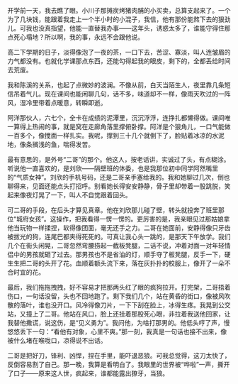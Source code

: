 开学前一天，我去瞧了眼。小川子那摊炭烤猪肉脯的小买卖，总算支起来了。一个为了几块钱，能跟着我走上一个半小时的小混子，我信，他有那份能熬下去的狠劲儿。可我也没真指望，他能一直替我办事——这年头，诱惑太多了，谁能守得住那点死心塌地？所以啊，我的事，永远不会跟他说。

高二下学期的日子，淡得像泡了一夜的茶，一口下去，苦涩、寡淡，叫人连皱眉的力气都没有。也就化学课那点东西，还能勾得起我的眼皮，剩下的，全都丢给时间去荒废。

我和陈溪的关系，也起了点微妙的波澜。不像从前，白天当陌生人，夜里靠几条短信吊着气儿。现在课间也能闲聊几句，话不多，味道却不一样，像雨天吹过的一阵风，湿冷里带着点暖意，转瞬即逝。

阿洋那伙人，六七个，全卡在成绩的泥潭里，沉沉浮浮，连挣扎都懒得做。课间唯一算得上热闹的事，就是窝在走廊角落里撑俯卧撑。阿洋是个狠角儿，一口气能做一百多个，像搅面一样扎实。我呢，撑到三十几个就倒下了，脸贴着冰凉的水泥地，像条搁浅的鱼，喘得发苦。

最有意思的，是外号“二哥”的那个。他这人，按老话讲，实诚过了头，有点糊涂。听说他一直喜欢的，是刘欣——隔壁班的体委，也是我那位初中同学阿然嘴里的“气质女神”。刘欣的手机号码，还是二哥亲手塞给我的。我和她聊过几次，倒也聊得来，见面还能点头打招呼。别看她长得安安静静，骨子里却带着一股跳脱，笑起来像夜灯晃了一下，叫人不自觉跟着回头。

可二哥的手段，在后头才算见真章。他在刘欣那儿碰了壁，转头就投奔了班里那位“城府女孩”。这操作，把我看得一愣一愣的。更厉害的是，我亲眼见过那姑娘拿他当玩物一样揉捏，软得像团面，毫无还手之力。二哥在她面前，安静得像只牙齿被拔光的狗，连尾巴都夹得死死的。可真让我心头一跳的，是那天下午放学。我们几个在街头闲晃，二哥忽然弯腰捞起一截板凳腿，二话不说，冲着对面一对年轻情侣中的男孩就砸了过去。那男孩也不是省油的灯，顺手夺了板凳腿，反手一下，硬生生把二哥的头开了花。血顺着额头流下来，落在灰扑扑的校服上，像开了一朵不合时宜的花。

最后，我们拖拖拽拽，好不容易才把那两头红了眼的疯狗拉开。打完架，二哥捂着伤口，一句话没留，头也不回地跑了。剩下我们几个，站在黄昏的街口，像被风吹散的落叶，谁也没开口。风冷得像刀片，一下下刮在脸上，冰得生疼。我晃到公交站，又撞上了二哥。他站在风口，脸上还挂着那股死心眼，非拉着我送他回家，让我替他撒谎，说这伤，是“见义勇为”。我问他，为啥打那男的。他低头哼了声，慢悠悠丢下一句：“看他有对象，心里不爽。”那一刻，我真是一句话也接不出来，像被什么堵在喉咙口，凉得说不出话。

二哥是把好刀，锋利、凶悍，捏在手里，能吓退恶狼。可我总觉得，这刀太快了，反倒容易割了自己。那一晚，我算是看明白了。我眼里的世界被“哗啦”一声，撕开了口子——原来这人世，疯起来，谁都能露出獠牙，当狼。